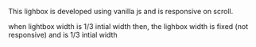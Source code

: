 This lighbox is developed using vanilla js and is responsive on scroll.

when lightbox width is 1/3 intial width then, the lighbox width is fixed (not responsive) and is 1/3 intial width

